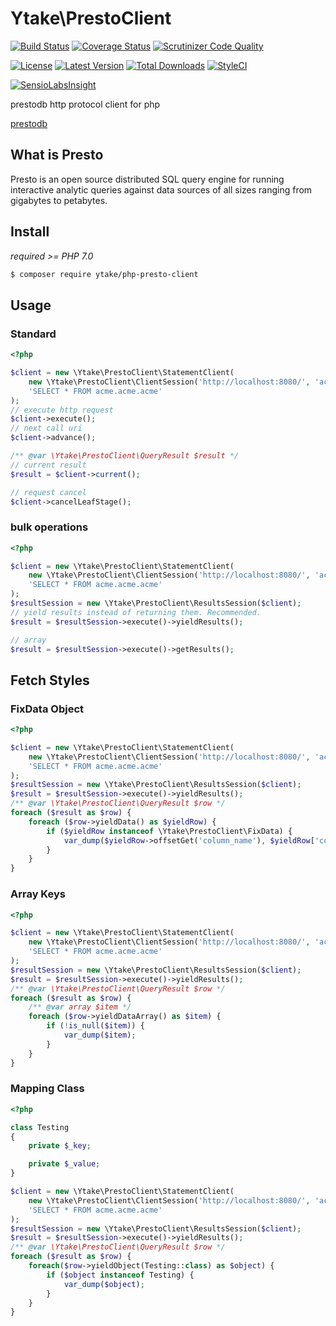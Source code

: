 # Ytake\PrestoClient

[![Build Status](http://img.shields.io/travis/ytake/php-presto-client/master.svg?style=flat-square)](https://travis-ci.org/ytake/php-presto-client)
[![Coverage Status](http://img.shields.io/coveralls/ytake/php-presto-client/master.svg?style=flat-square)](https://coveralls.io/r/ytake/php-presto-client?branch=master)
[![Scrutinizer Code Quality](http://img.shields.io/scrutinizer/g/ytake/php-presto-client.svg?style=flat-square)](https://scrutinizer-ci.com/g/ytake/php-presto-client/?branch=master)

[![License](http://img.shields.io/packagist/l/ytake/php-presto-client.svg?style=flat-square)](https://packagist.org/packages/ytake/php-presto-client)
[![Latest Version](http://img.shields.io/packagist/v/ytake/php-presto-client.svg?style=flat-square)](https://packagist.org/packages/ytake/php-presto-client)
[![Total Downloads](http://img.shields.io/packagist/dt/ytake/php-presto-client.svg?style=flat-square)](https://packagist.org/packages/ytake/php-presto-client)
[![StyleCI](https://styleci.io/repos/94699825/shield?branch=master)](https://styleci.io/repos/94699825)

[![SensioLabsInsight](https://insight.sensiolabs.com/projects/9a13a5c0-7588-459f-835e-d73dabd22843/mini.png)](https://insight.sensiolabs.com/projects/9a13a5c0-7588-459f-835e-d73dabd22843)

prestodb http protocol client for php 

[prestodb](https://prestodb.io/)

## What is Presto

Presto is an open source distributed SQL query engine for running interactive analytic queries against data sources of all sizes ranging from gigabytes to petabytes.

## Install

*required >= PHP 7.0*

```bash
$ composer require ytake/php-presto-client
```

## Usage

### Standard
 
```php
<?php

$client = new \Ytake\PrestoClient\StatementClient(
    new \Ytake\PrestoClient\ClientSession('http://localhost:8080/', 'acme'),
    'SELECT * FROM acme.acme.acme'
);
// execute http request
$client->execute();
// next call uri
$client->advance();

/** @var \Ytake\PrestoClient\QueryResult $result */
// current result
$result = $client->current();

// request cancel
$client->cancelLeafStage();
```

### bulk operations

```php
<?php

$client = new \Ytake\PrestoClient\StatementClient(
    new \Ytake\PrestoClient\ClientSession('http://localhost:8080/', 'acme'),
    'SELECT * FROM acme.acme.acme'
);
$resultSession = new \Ytake\PrestoClient\ResultsSession($client);
// yield results instead of returning them. Recommended.
$result = $resultSession->execute()->yieldResults();

// array
$result = $resultSession->execute()->getResults();
```

## Fetch Styles

### FixData Object

```php
<?php

$client = new \Ytake\PrestoClient\StatementClient(
    new \Ytake\PrestoClient\ClientSession('http://localhost:8080/', 'acme'),
    'SELECT * FROM acme.acme.acme'
);
$resultSession = new \Ytake\PrestoClient\ResultsSession($client);
$result = $resultSession->execute()->yieldResults();
/** @var \Ytake\PrestoClient\QueryResult $row */
foreach ($result as $row) {
    foreach ($row->yieldData() as $yieldRow) {
        if ($yieldRow instanceof \Ytake\PrestoClient\FixData) {
            var_dump($yieldRow->offsetGet('column_name'), $yieldRow['column_name']);
        }
    }
}
```

### Array Keys

```php
<?php

$client = new \Ytake\PrestoClient\StatementClient(
    new \Ytake\PrestoClient\ClientSession('http://localhost:8080/', 'acme'),
    'SELECT * FROM acme.acme.acme'
);
$resultSession = new \Ytake\PrestoClient\ResultsSession($client);
$result = $resultSession->execute()->yieldResults();
/** @var \Ytake\PrestoClient\QueryResult $row */
foreach ($result as $row) {
    /** @var array $item */
    foreach ($row->yieldDataArray() as $item) {
        if (!is_null($item)) {
            var_dump($item);
        }
    }
}
```

### Mapping Class

```php
<?php

class Testing
{
    private $_key;

    private $_value;
}

$client = new \Ytake\PrestoClient\StatementClient(
    new \Ytake\PrestoClient\ClientSession('http://localhost:8080/', 'acme'),
    'SELECT * FROM acme.acme.acme'
);
$resultSession = new \Ytake\PrestoClient\ResultsSession($client);
$result = $resultSession->execute()->yieldResults();
/** @var \Ytake\PrestoClient\QueryResult $row */
foreach ($result as $row) {
    foreach($row->yieldObject(Testing::class) as $object) {
        if ($object instanceof Testing) {
            var_dump($object);
        }
    }
}
```


